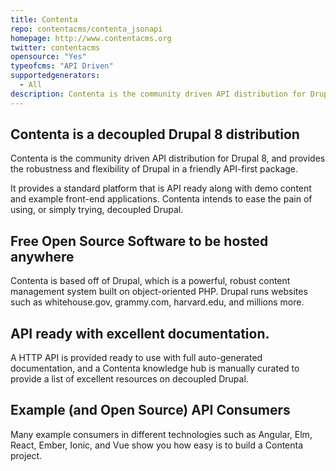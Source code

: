 ```yaml
---
title: Contenta
repo: contentacms/contenta_jsonapi
homepage: http://www.contentacms.org
twitter: contentacms
opensource: "Yes"
typeofcms: "API Driven"
supportedgenerators:
  - All
description: Contenta is the community driven API distribution for Drupal 8.
---
```


## Contenta is a decoupled Drupal 8 distribution

Contenta is the community driven API distribution for Drupal 8, and provides the robustness and flexibility of Drupal in a friendly API-first package.

It provides a standard platform that is API ready along with demo content and example front-end applications. Contenta intends to ease the pain of using, or simply trying, decoupled Drupal.

## Free Open Source Software to be hosted anywhere

Contenta is based off of Drupal, which is a powerful, robust content management system built on object-oriented PHP. Drupal runs websites such as whitehouse.gov, grammy.com, harvard.edu, and millions more.

## API ready with excellent documentation.

A HTTP API is provided ready to use with full auto-generated documentation, and a Contenta knowledge hub is manually curated to provide a list of excellent resources on decoupled Drupal.

## Example (and Open Source) API Consumers

Many example consumers in different technologies such as Angular, Elm, React, Ember, Ionic, and Vue show you how easy is to build a Contenta project.
